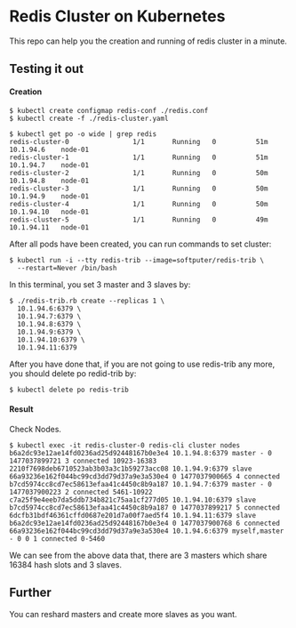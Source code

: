 # Redis Cluster on Kubernetes

This repo can help you the creation and running of redis cluster in a minute.

## Testing it out

#### Creation

```
$ kubectl create configmap redis-conf ./redis.conf
$ kubectl create -f ./redis-cluster.yaml
```

```
$ kubectl get po -o wide | grep redis
redis-cluster-0                1/1       Running   0          51m       10.1.94.6    node-01
redis-cluster-1                1/1       Running   0          51m       10.1.94.7    node-01
redis-cluster-2                1/1       Running   0          50m       10.1.94.8    node-01
redis-cluster-3                1/1       Running   0          50m       10.1.94.9    node-01
redis-cluster-4                1/1       Running   0          50m       10.1.94.10   node-01
redis-cluster-5                1/1       Running   0          49m       10.1.94.11   node-01
```

After all pods have been created, you can run commands to set cluster:

```
$ kubectl run -i --tty redis-trib --image=softputer/redis-trib \
  --restart=Never /bin/bash
```

In this terminal, you set 3 master and 3 slaves by:

```
$ ./redis-trib.rb create --replicas 1 \
  10.1.94.6:6379 \
  10.1.94.7:6379 \
  10.1.94.8:6379 \
  10.1.94.9:6379 \
  10.1.94.10:6379 \
  10.1.94.11:6379
```

After you have done that, if you are not going to use redis-trib any more, you should delete po redid-trib by:

```
$ kubectl delete po redis-trib
```



#### Result

Check Nodes.

```
$ kubectl exec -it redis-cluster-0 redis-cli cluster nodes
b6a2dc93e12ae14fd0236ad25d92448167b0e3e4 10.1.94.8:6379 master - 0 1477037899721 3 connected 10923-16383
2210f7698deb6710523ab3b03a3c1b59273acc08 10.1.94.9:6379 slave 66a93236e162f044bc99cd3dd79d37a9e3a530e4 0 1477037900665 4 connected
b7cd5974cc8cd7ec58613efaa41c4450c8b9a187 10.1.94.7:6379 master - 0 1477037900223 2 connected 5461-10922
c7a25f9e4eeb7da5ddb734b821c75aa1cf277d05 10.1.94.10:6379 slave b7cd5974cc8cd7ec58613efaa41c4450c8b9a187 0 1477037899217 5 connected
6dcfb31bdf46361cffd0687e201d7a00f7aed5f4 10.1.94.11:6379 slave b6a2dc93e12ae14fd0236ad25d92448167b0e3e4 0 1477037900768 6 connected
66a93236e162f044bc99cd3dd79d37a9e3a530e4 10.1.94.6:6379 myself,master - 0 0 1 connected 0-5460
```

We can see from the above data that, there are 3 masters  which share 16384 hash slots and 3 slaves.

## Further

You can reshard masters and create more slaves as you want.



